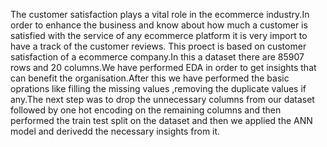 The customer satisfaction plays a vital role in the ecommerce industry.In order to enhance the business and know about how much a customer is satisfied with the service of any ecommerce platform it is very import to have a track of the customer reviews. This proect is based on customer satisfaction of a ecommerce company.In this a dataset there are 85907 rows and 20 columns.We have performed EDA in order to get insights that can benefit the organisation.After this we have performed the basic oprations like filling the missing values ,removing the duplicate values if any.The next step was to drop the unnecessary columns from our dataset followed by one hot encoding on the remaining columns and then performed the train test split on the dataset and then we applied the ANN model and derivedd the necessary insights from it.
